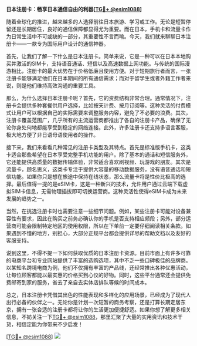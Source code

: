 **日本注册卡：畅享日本通信自由的利器[[TG💪+ @esim1088](https://t.me/s/esim1088)]**

随着全球化的推进，越来越多的人选择前往日本旅游、学习或工作。无论是短暂停留还是长期居住，良好的通信保障都显得尤为重要。而在日本，手机卡和流量卡作为日常生活中不可或缺的一部分，其重要性不言而喻。今天，我们就来聊聊日本注册卡——一款专为国际用户设计的通信神器。

首先，让我们了解一下什么是日本注册卡。简单来说，它是一种可以在日本本地购买并激活的SIM卡，支持语音通话、短信以及高速数据上网功能。与传统的国际漫游相比，注册卡的最大优势在于价格低廉且使用方便。对于短期旅行者而言，一张注册卡能够满足他们在日本期间的所有通信需求；而对于留学生或者外籍工作者来说，则是他们维持高效沟通的重要工具。

那么，为什么选择日本注册卡呢？首先，它的资费结构非常合理。通常情况下，注册卡会提供多种套餐供用户选择，比如按天计费、按月订阅等。这种灵活的付费模式让用户可以根据自己的实际需要来调整服务内容，避免了不必要的浪费。其次，注册卡覆盖范围广，几乎所有的主流运营商都推出了各自的注册卡产品，确保了无论你身处何地都能享受到稳定的网络连接。此外，许多注册卡还支持多语言客服，极大地方便了非日语母语使用者的操作。

接下来，我们来看看几种常见的注册卡类型及其特点。首先是标准版手机卡，这类卡适合那些希望在日本享受完整手机功能的用户。除了基本的通话和短信服务外，它还能提供高质量的数据传输体验，非常适合喜欢刷视频、玩游戏的朋友。其次是流量卡，顾名思义，这类卡专注于提供大容量的移动数据服务，没有语音通话和短信功能。如果你只是想在旅途中保持在线状态，那么流量卡将是性价比极高的选择。最后值得一提的是eSIM卡，这是一种新兴的技术，允许用户通过云端下载虚拟SIM卡信息，无需物理插拔即可切换运营商。这种灵活性使得eSIM卡成为未来发展的趋势之一。

当然，在挑选注册卡时也需要注意一些细节问题。例如，某些注册卡可能对设备兼容性有要求，因此在购买之前务必确认你的手机是否支持相应频段；另外，部分运营商可能会限制特定地区的使用权限，所以在下单前一定要仔细阅读相关条款。如果遇到不懂的地方，别担心，大部分正规平台都会提供详尽的帮助文档以及友好的客服支持。

说到这里，不得不提一下如何获取优质的日本注册卡资源。目前市面上有许多可靠的电商平台和专业网站提供了丰富的选购选项，其中不乏一些口碑极佳的品牌商。以某知名跨境电商为例，他们不仅拥有丰富的产品线，还经常推出各种优惠活动，让每位顾客都能以最实惠的价格买到心仪的好物。同时，这些平台通常还会提供免费邮寄到家的服务，省去了亲自去实体店排队等候的时间成本。

总之，日本注册卡凭借其出色的性能表现和多样化的应用场景，已经成为了现代人出行必备的伙伴之一。无论你是计划一次短暂的商务考察，还是打算长期定居东京，拥有一张合适的注册卡都将让你的生活更加便捷舒适。如果你想了解更多相关信息，不妨关注一下[TG💪+ @esim1088](https://t.me/s/esim1088)，那里汇聚了大量的实用资讯和技术干货，相信定能为你带来不少启发！

[[TG💪+ @esim1088](https://t.me/s/esim1088)] ![](https://i.postimg.cc/4NQfJmqS/Snipaste-2025-05-13-00-14-12.png)